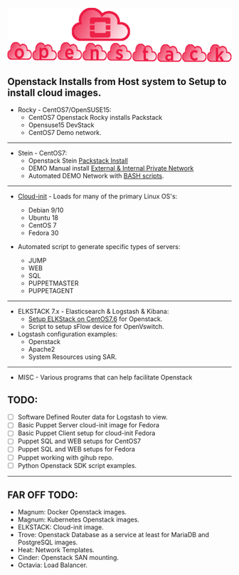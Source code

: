 
[ ![openstack Installs](./gh_img/openstack_installs.png) ](https://icarusfactor.github.io/openstack-Installs) 


## Openstack Installs from Host system to Setup to install cloud images. 

* Rocky - CentOS7/OpenSUSE15:
  * CentOS7 Openstack Rocky installs Packstack
  * Opensuse15 DevStack
  * CentOS7 Demo network.

______

* Stein - CentOS7:
  * Openstack Stein [Packstack Install](https://icarusfactor.github.io/openstack-Installs/stein/centos7_packstack)  
  * DEMO Manual install [External & Internal Private Network](https://icarusfactor.github.io/openstack-Installs/stein/centos7_packstack_manual_demo)  
  * Automated DEMO Network with [BASH scripts](  ).

______

* [Cloud-init](https://github.com/icarusfactor/openstack-Installs/tree/master/cloud-init) - Loads for many of the primary Linux OS's:
  * Debian 9/10
  * Ubuntu 18
  * CentOS 7
  * Fedora 30

* Automated script to generate specific types of servers:
  * JUMP
  * WEB
  * SQL
  * PUPPETMASTER
  * PUPPETAGENT

______

* ELKSTACK 7.x - Elasticsearch & Logstash & Kibana:
  * [Setup ELKStack on CentOS7.6](https://github.com/icarusfactor/openstack-Installs/blob/master/elkstack/ELK_INSTALL_CENTOS7.6.md) for Openstack.
  * Script to setup sFlow device for OpenVswitch.
* Logstash configuration examples:
    * Openstack 
    * Apache2
    * System Resources using SAR.   

______

* MISC - Various programs that can help facilitate Openstack


## TODO:

 - [ ] Software Defined Router data for Logstash to view. 
 - [ ] Basic Puppet Server cloud-init image for Fedora 
 - [ ] Basic Puppet Client setup for cloud-init Fedora 
 - [ ] Puppet SQL and WEB setups for CentOS7 
 - [ ] Puppet SQL and WEB setups for Fedora 
 - [ ] Puppet working with gihub repo. 
 - [ ] Python Openstack SDK script examples.

______

## FAR OFF TODO:
  * Magnum:   Docker Openstack images.
  * Magnum:   Kubernetes Openstack images.
  * ELKSTACK: Cloud-init image.
  * Trove:    Openstack Database as a service at least for MariaDB and PostgreSQL images.
  * Heat:     Network Templates.
  * Cinder:   Openstack SAN mounting.
  * Octavia:  Load Balancer. 

   
   

